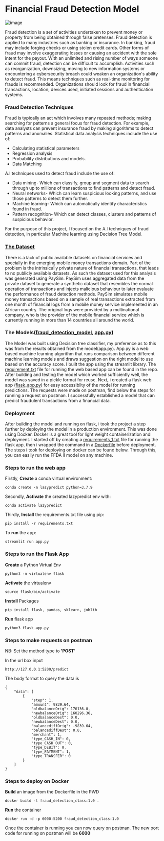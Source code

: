 # Financial Fraud Detection Model
![image](https://www.nice.com/engage/blog/wp-content/webp-express/webp-images/doc-root/engage/blog/wp-content/uploads/2019/11/Blog-682X325-83.png.webp)

Fraud detection is a set of activities undertaken to prevent money or property from being obtained through false pretenses. Fraud detection is applied to many industries such as banking or insurance. In banking, fraud may include forging checks or using stolen credit cards. Other forms of fraud may involve exaggerating losses or causing an accident with the sole intent for the payout.
With an unlimited and rising number of ways someone can commit fraud, detection can be difficult to accomplish. Activities such as reorganization, downsizing, moving to new information systems or encountering a cybersecurity breach could weaken an organization's ability to detect fraud. This means techniques such as real-time monitoring for frauds is recommended. Organizations should look for fraud in financial transactions, location, devices used, initiated sessions and authentication systems.

### Fraud Detection Techniques
Fraud is typically an act which involves many repeated methods; making searching for patterns a general focus for fraud detection. For example, data analysts can prevent insurance fraud by making algorithms to detect patterns and anomalies. Statistical data analysis techniques include the use of:
* Calculating statistical parameters
* Regression analysis
* Probability distributions and models.
* Data Matching

A.I techniques used to detect fraud include the use of:
* Data mining- Which can classify, group and segment data to search through up to millions of transactions to find patterns and detect fraud.
* Neural networks- Which can learn suspicious looking patterns, and use those patterns to detect them further.
* Machine learning- Which can automatically identify characteristics found in fraud.
* Pattern recognition- Which can detect classes, clusters and patterns of suspicious behavior.

For the purpose of this project, I focused on the A.I techniques of fraud detection, in particular Machine learning using Decision Tree Model.

### [The Dataset](https://github.com/Josiah-Jovido/Fraud_detection/tree/main/Datasets)

There is a lack of public available datasets on financial services and specially in the emerging mobile money transactions domain. Part of the problem is the intrinsically private nature of financial transactions, that leads to no publicly available datasets. As such the dataset used for this analysis was generated using PaySim. PaySim uses aggregated data from the private dataset to generate a synthetic dataset that resembles the normal operation of transactions and injects malicious behaviour to later evaluate the performance of fraud detection methods.
PaySim simulates mobile money transactions based on a sample of real transactions extracted from one month of financial logs from a mobile money service implemented in an African country. The original logs were provided by a multinational company, who is the provider of the mobile financial service which is currently running in more than 14 countries all around the world.

### The Models([fraud_detection_model](https://github.com/Josiah-Jovido/Fraud_detection/blob/main/Fraud_detection_model.ipynb), [app.py](https://github.com/Josiah-Jovido/Fraud_detection/blob/main/app.py))

The Model was built using Decision tree classifier, my preference as to this was from the results obtained from the model(app.py). App.py is a web based machine learning algorithm that runs comparison between different machine learning models and draws suggestion on the right model to use based on the accuracy score. I built the app using the streamlit library. The [requirement.txt](https://github.com/Josiah-Jovido/Fraud_detection/blob/main/requirements.txt) file for running the web based app can be found in the repo.
After building and testing the model which worked sufficiently well, the model was saved in a pickle format for reuse. Next, i created a flask web app ([flask_app.py](https://github.com/Josiah-Jovido/Fraud_detection/blob/main/flask_app.py)) for easy accessibilty of the model for running predictions. The requests were made on postman, find below the steps for running a request on postman. I successfully established a model that can predict fraudulent transactions from a financial data. 

### Deployment
After building the model and running on flask, i took the project a step further by deploying the model in a production environment. This was done using Docker. Docker is a great tool for light weight containerization and deployment. I started off by creating a [requirements_1.txt](https://github.com/Josiah-Jovido/Fraud_detection/blob/main/requirements_1.txt) file for running the flask app, then i wrapped the command in a [Dockerfile](https://github.com/Josiah-Jovido/Fraud_detection/blob/main/Dockerfile) before deployment. The steps i took for deploying on docker can be found below. Through this, you can easily run the FFDA II model on any machine.

### Steps to run the web app
Firstly, **Create** a conda virtual environment:
```
conda create -n lazypredict python=3.7.9
```
Secondly, **Activate** the created lazypredict env with:
```
conda activate lazypredict
```
Thirdly, **Install** the requirements.txt file using pip:
```
pip install -r requirements.txt
```
To **run** the app:
```
streamlit run app.py
```

### Steps to run the Flask App
**Create** a Python Virtual Env
```
python3 -m virtualenv flask
```
**Activate** the virtualenv
```
source flask/bin/activate
```
**Install** Packages
```
pip install flask, pandas, sklearn, joblib
```
**Run** flask app
```
python3 flask_app.py
```

### Steps to make requests on postman
NB: Set the method type to **'POST'**

In the url box input 
```
http://127.0.0.1:5200/predict
```
The body format to query the data is
```
{
    "data": [
        {
            "step": 1,
            "amount": 9839.64,
            "oldbalanceOrig": 170136.0,
            "newbalanceOrig": 160296.36,
            "oldbalanceDest": 0.0,
            "newbalanceDest": 0.0,
            "balancediffOrig": -9839.64,
            "balancediffDest": 0.0,
            "merchant": 1,
            "type_CASH_IN": 0,
            "type_CASH_OUT": 0,
            "type_DEBIT": 0,
            "type_PAYMENT": 1,
            "type_TRANSFER": 0
        }
    ]
}
```

### Steps to deploy on Docker
**Build** an image from the Dockerfile in the PWD
```
docker build -t fraud_detection_class:1.0 .
```
**Run** the container
```
docker run -d -p 6000:5200 fraud_detection_class:1.0
```
Once the container is running you can now query on postman. The new port code for running on postman will be **6000**
